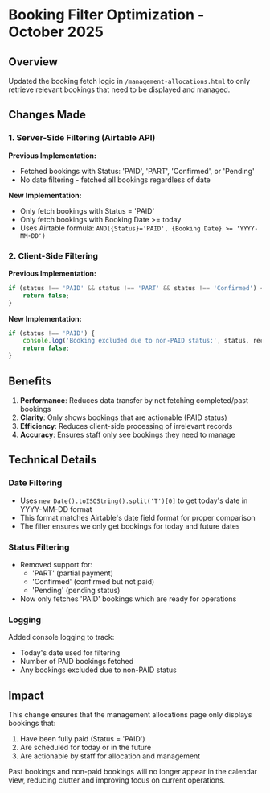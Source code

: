 # Booking Filter Optimization - October 2025

## Overview
Updated the booking fetch logic in `/management-allocations.html` to only retrieve relevant bookings that need to be displayed and managed.

## Changes Made

### 1. Server-Side Filtering (Airtable API)
**Previous Implementation:**
- Fetched bookings with Status: 'PAID', 'PART', 'Confirmed', or 'Pending'
- No date filtering - fetched all bookings regardless of date

**New Implementation:**
- Only fetch bookings with Status = 'PAID'
- Only fetch bookings with Booking Date >= today
- Uses Airtable formula: `AND({Status}='PAID', {Booking Date} >= 'YYYY-MM-DD')`

### 2. Client-Side Filtering
**Previous Implementation:**
```javascript
if (status !== 'PAID' && status !== 'PART' && status !== 'Confirmed') {
    return false;
}
```

**New Implementation:**
```javascript
if (status !== 'PAID') {
    console.log('Booking excluded due to non-PAID status:', status, record.fields['Customer Name']);
    return false;
}
```

## Benefits

1. **Performance**: Reduces data transfer by not fetching completed/past bookings
2. **Clarity**: Only shows bookings that are actionable (PAID status)
3. **Efficiency**: Reduces client-side processing of irrelevant records
4. **Accuracy**: Ensures staff only see bookings they need to manage

## Technical Details

### Date Filtering
- Uses `new Date().toISOString().split('T')[0]` to get today's date in YYYY-MM-DD format
- This format matches Airtable's date field format for proper comparison
- The filter ensures we only get bookings for today and future dates

### Status Filtering
- Removed support for:
  - 'PART' (partial payment)
  - 'Confirmed' (confirmed but not paid)
  - 'Pending' (pending status)
- Now only fetches 'PAID' bookings which are ready for operations

### Logging
Added console logging to track:
- Today's date used for filtering
- Number of PAID bookings fetched
- Any bookings excluded due to non-PAID status

## Impact
This change ensures that the management allocations page only displays bookings that:
1. Have been fully paid (Status = 'PAID')
2. Are scheduled for today or in the future
3. Are actionable by staff for allocation and management

Past bookings and non-paid bookings will no longer appear in the calendar view, reducing clutter and improving focus on current operations.
